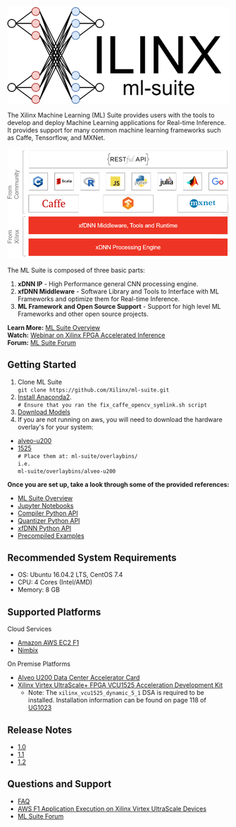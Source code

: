 ![](docs/tutorials/img/xlnx-ml-suite.png)  
  

The Xilinx Machine Learning (ML) Suite provides users with the tools to develop and deploy Machine Learning applications for Real-time Inference. It provides support for many common machine learning frameworks such as Caffe, Tensorflow, and MXNet.  

![](docs/tutorials/img/stack.png)

The ML Suite is composed of three basic parts:
1. **xDNN IP** - High Performance general CNN processing engine.
2. **xfDNN Middleware** - Software Library and Tools to Interface with ML Frameworks and optimize them for Real-time Inference.
3. **ML Framework and Open Source Support**  - Support for high level ML Frameworks and other open source projects.

**Learn More:** [ML Suite Overview][]  
**Watch:** [Webinar on Xilinx FPGA Accelerated Inference][]   
**Forum:** [ML Suite Forum][]

## Getting Started
1. Clone ML Suite    
  `git clone https://github.com/Xilinx/ml-suite.git` 
2. [Install Anaconda2][].  
  `# Ensure that you ran the fix_caffe_opencv_symlink.sh script`  
3. [Download Models](https://www.xilinx.com/member/forms/download/ml-suite-eula-xef.html?filename=models.zip)
4. If you are not running on aws, you will need to download the hardware overlay's for your system:  
  - [alveo-u200](https://www.xilinx.com/products/boards-and-kits/alveo/applications/xilinx-machine-learning-suite.html#gettingStartedU200)  
  - [1525](https://www.xilinx.com/products/boards-and-kits/alveo/applications/xilinx-machine-learning-suite.html#gettingStartedVCU1525)  
  `# Place them at: ml-suite/overlaybins/`  
  `i.e.`  
  `ml-suite/overlaybins/alveo-u200`
   
**Once you are set up, take a look through some of the provided references:**
- [ML Suite Overview][]  
- [Jupyter Notebooks](notebooks/)
- [Compiler Python API](docs/tutorials/api-xfdnncompile.md)
- [Quantizer Python API](docs/tutorials/api-xfdnnquantize.md)
- [xfDNN Python API](docs/tutorials/api-xfdnnruntime.md)
- [Precompiled Examples](examples/classification/README.md)  

## Recommended System Requirements
- OS: Ubuntu 16.04.2 LTS, CentOS 7.4
- CPU: 4 Cores (Intel/AMD)
- Memory: 8 GB

## Supported Platforms
Cloud Services
 - [Amazon AWS EC2 F1][]
 - [Nimbix](https://www.nimbix.net/xilinx/)

 On Premise Platforms
  - [Alveo U200 Data Center Accelerator Card](https://www.xilinx.com/products/boards-and-kits/alveo/applications/xilinx-machine-learning-suite.html#gettingStartedU200)
 - [Xilinx Virtex UltraScale+ FPGA VCU1525 Acceleration Development Kit][]
    - Note: The `xilinx_vcu1525_dynamic_5_1` DSA is required to be installed. Installation information can be found on page 118 of [UG1023][]

## Release Notes
 - [1.0][]
 - [1.1][]
 - [1.2][]
## Questions and Support

- [FAQ][]
- [AWS F1 Application Execution on Xilinx Virtex UltraScale Devices][]
- [ML Suite Forum][]


[install Anaconda2]: docs/tutorials/anaconda.md
[models]: docs/tutorials/models.md
[Amazon AWS EC2 F1]: https://aws.amazon.com/marketplace/pp/B077FM2JNS
[Xilinx Virtex UltraScale+ FPGA VCU1525 Acceleration Development Kit]: https://www.xilinx.com/products/boards-and-kits/vcu1525-a.html
[AWS F1 Application Execution on Xilinx Virtex UltraScale Devices]: https://github.com/aws/aws-fpga/blob/master/SDAccel/README.md
[SDAccel Forums]: https://forums.xilinx.com/t5/SDAccel/bd-p/SDx
[Tutorials]: docs/tutorials/README.md
[1.0]: docs/release-notes/1.0.md
[1.1]: docs/release-notes/1.1.md
[1.2]: docs/release-notes/1.2.md
[UG1023]: https://www.xilinx.com/support/documentation/sw_manuals/xilinx2017_4/ug1023-sdaccel-user-guide.pdf
[FAQ]: docs/tutorials/faq.md
[ML Suite Overview]: docs/tutorials/ml-suite-overview.md
[Webinar on Xilinx FPGA Accelerated Inference]: https://event.on24.com/wcc/r/1625401/2D3B69878E21E0A3DA63B4CDB5531C23?partnerref=Mlsuite
[ML Suite Forum]: https://forums.xilinx.com/t5/Xilinx-ML-Suite/bd-p/ML 

